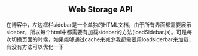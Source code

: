 <center><h2>
    Web Storage API
</center>



​		在博客中，左边框栏sidebar是一个单独的HTML文档，由于所有界面都需要展示sidebar，所以每个html中都需要有加载sidebar的方法(loadSidebar.js)。可是每次切换页面的时候，如果能够通过cache来减少我都需要用loadsiderbar来加载，有没有方法可以优化一下
